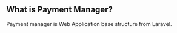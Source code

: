 What is Payment Manager?
---------------------
Payment manager is Web Application base structure from Laravel.
